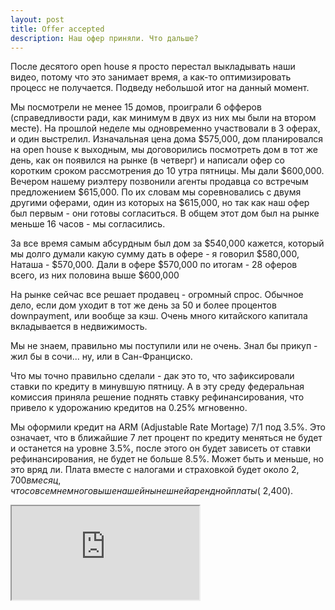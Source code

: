 ```yaml
---
layout: post
title: Offer accepted
description: Наш офер приняли. Что дальше?
---
```


После десятого open house я просто перестал выкладывать наши видео, 
потому что это занимает время, а как-то оптимизировать процесс не 
получается. Подведу небольшой итог на данный момент.

Мы посмотрели не менее 15 домов, проиграли 6 офферов (справедливости ради,
как минимум в двух из них мы были на втором месте). На прошлой неделе мы
одновременно участвовали в 3 оферах, и один выстрелил. Изначальная цена дома
$575,000, дом планировался на open house к выходным, мы договорились 
посмотреть дом в тот же день, как он появился на рынке (в четверг) и
написали офер со коротким сроком рассмотрения до 10 утра пятницы. Мы дали $600,000.
Вечером нашему риэлтеру позвонили агенты продавца со встречым предложением
$615,000. По их словам мы соревновались с двумя другими оферами, один из которых
на $615,000, но так как наш офер был первым - они готовы согласиться. 
В общем этот дом был на рынке меньше 16 часов - мы согласились.

За все время самым абсурдным был дом за $540,000 кажется, который
мы долго думали какую сумму дать в офере - я говорил $580,000, Наташа -
$570,000. Дали в офере $570,000 по итогам - 28 оферов всего, из них половина
выше $600,000

На рынке сейчас все решает продавец - огромный спрос. Обычное дело, если
дом уходит в тот же день за 50 и более процентов downpayment, или вообще за кэш.
Очень много китайского капитала вкладывается в недвижимость.

Мы не знаем, правильно мы поступили или не очень. Знал бы прикуп - жил бы в
сочи... ну, или в Сан-Франциско.

Что мы точно правильно сделали - дак это то, что зафиксировали ставки по
кредиту в минувшую пятницу. А в эту среду федеральная комиссия приняла
решение поднять ставку рефинансирования, что привело к удорожанию кредитов на 0.25% 
мгновенно.

Мы оформили кредит на ARM (Adjustable Rate Mortage) 7/1 под 3.5%. 
Это означает, что в ближайшие 7 лет процент по кредиту меняться не будет
и останется на уровне 3.5%, после этого он будет зависеть от ставки
рефинансирования, не будет не больше 8.5%. Может быть и меньше, но это вряд ли.
Плата вместе с налогами и страховкой будет около $2,700 в месяц, что 
совсем немного выше нашей нынешней арендной платы (~$2,400).


<div class="embed-responsive embed-responsive-16by9">
  <iframe class="embed-responsive-item" src="https://www.youtube.com/embed/4Z2a399iP4E"></iframe>
</div>
